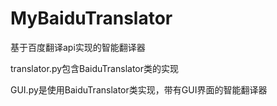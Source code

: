 # MyBaiduTranslator

基于百度翻译api实现的智能翻译器

translator.py包含BaiduTranslator类的实现

GUI.py是使用BaiduTranslator类实现，带有GUI界面的智能翻译器